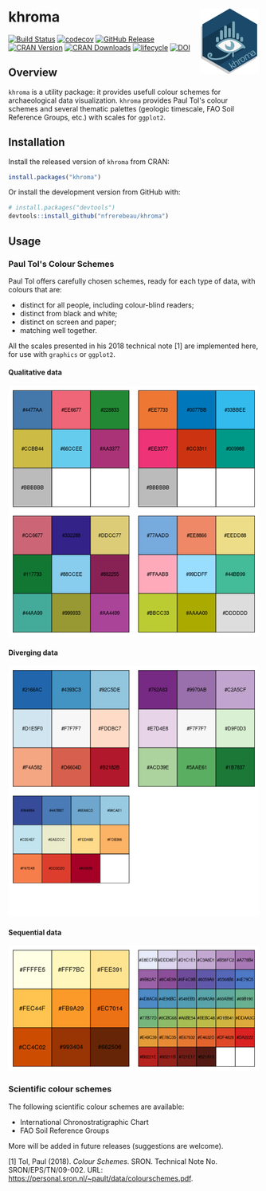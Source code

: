 
<!-- README.md is generated from README.Rmd. Please edit that file -->
khroma <img width=120px src="man/figures/logo.svg" align="right" />
===================================================================

[![Build Status](https://travis-ci.org/nfrerebeau/khroma.svg?branch=master)](https://travis-ci.org/nfrerebeau/khroma) [![codecov](https://codecov.io/gh/nfrerebeau/khroma/branch/master/graph/badge.svg)](https://codecov.io/gh/nfrerebeau/khroma) [![GitHub Release](https://img.shields.io/github/release/nfrerebeau/khroma.svg)](https://github.com/nfrerebeau/khroma/releases) [![CRAN Version](http://www.r-pkg.org/badges/version/khroma)](https://cran.r-project.org/package=khroma) [![CRAN Downloads](http://cranlogs.r-pkg.org/badges/khroma)](https://cran.r-project.org/package=khroma) [![lifecycle](https://img.shields.io/badge/lifecycle-maturing-blue.svg)](https://www.tidyverse.org/lifecycle/#maturing) [![DOI](https://zenodo.org/badge/DOI/10.5281/zenodo.1472077.svg)](https://doi.org/10.5281/zenodo.1472077)

Overview
--------

`khroma` is a utility package: it provides usefull colour schemes for archaeological data visualization. `khroma` provides Paul Tol's colour schemes and several thematic palettes (geologic timescale, FAO Soil Reference Groups, etc.) with scales for `ggplot2`.

Installation
------------

Install the released version of `khroma` from CRAN:

``` r
install.packages("khroma")
```

Or install the development version from GitHub with:

``` r
# install.packages("devtools")
devtools::install_github("nfrerebeau/khroma")
```

Usage
-----

### Paul Tol's Colour Schemes

Paul Tol offers carefully chosen schemes, ready for each type of data, with colours that are:

-   distinct for all people, including colour-blind readers;
-   distinct from black and white;
-   distinct on screen and paper;
-   matching well together.

All the scales presented in his 2018 technical note [1] are implemented here, for use with `graphics` or `ggplot2`.

#### Qualitative data

![](man/figures/README-tol-qualitative-1.png)

#### Diverging data

![](man/figures/README-tol-diverging-1.png)

#### Sequential data

![](man/figures/README-tol-sequential-1.png)

### Scientific colour schemes

The following scientific colour schemes are available:

-   International Chronostratigraphic Chart
-   FAO Soil Reference Groups

More will be added in future releases (suggestions are welcome).

[1] Tol, Paul (2018). *Colour Schemes*. SRON. Technical Note No. SRON/EPS/TN/09-002. URL: <https://personal.sron.nl/~pault/data/colourschemes.pdf>.
